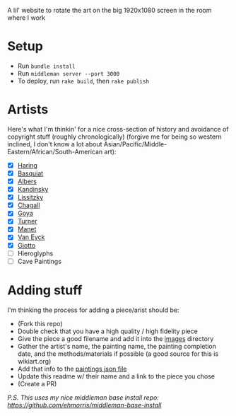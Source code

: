 A lil' website to rotate the art on the big 1920x1080 screen in the room where I work

# Setup
* Run `bundle install`
* Run `middleman server --port 3000`
* To deploy, run `rake build`, then `rake publish`

# Artists
Here's what I'm thinkin' for a nice cross-section of history and avoidance of copyright stuff (roughly chronologically) (forgive me for being so western inclined, I don't know a lot about Asian/Pacific/Middle-Eastern/African/South-American art):
* [x] [Haring](http://www.wikiart.org/en/keith-haring/keith-and-julia-1986)
* [x] [Basquiat](http://www.wikiart.org/en/jean-michel-basquiat/philistines)
* [x] [Albers](http://www.wikiart.org/en/josef-albers/homage-to-the-square-1964)
* [x] [Kandinsky](http://www.wikiart.org/en/wassily-kandinsky/composition-ix-1936)
* [x] [Lissitzky](http://www.wikiart.org/en/el-lissitzky/proun)
* [x] [Chagall](http://www.wikiart.org/en/marc-chagall/the-birthday-1915)
* [x] [Goya](http://www.wikiart.org/en/francisco-goya/old-eating-soup-1823)
* [x] [Turner](http://www.wikiart.org/en/william-turner/storm-seam-boat-off-a-harbour-s-mouth-making-signals-in-shallow-water-and-going-by-the-lead)
* [x] [Manet](http://www.wikiart.org/en/edouard-manet/a-bar-at-the-folies-bergere-1882-1)
* [x] [Van Eyck](http://www.wikiart.org/en/jan-van-eyck/the-arnolfini-wedding-the-portrait-of-giovanni-arnolfini-and-his-wife-giovanna-cenami-the-1434)
* [x] [Giotto](http://www.wikiart.org/en/giotto/the-trial-by-fire-st-francis-offers-to-walk-through-fire-to-convert-the-sultan-of-egypt-1297)
* [ ] Hieroglyphs
* [ ] Cave Paintings

# Adding stuff
I'm thinking the process for adding a piece/arist should be:
* (Fork this repo)
* Double check that you have a high quality / high fidelity piece
* Give the piece a good filename and add it into the [images](https://github.com/ehmorris/genius-art-screen/tree/master/source/images) directory
* Gather the artist's name, the painting name, the painting completion date, and the methods/materials if possible (a good source for this is wikiart.org)
* Add that info to the [paintings json file]( https://github.com/ehmorris/genius-art-screen/blob/master/source/javascripts/_paintings.json.js)
* Update this readme w/ their name and a link to the piece you chose 
* (Create a PR)

*P.S. This uses my nice middleman base install repo: https://github.com/ehmorris/middleman-base-install*

